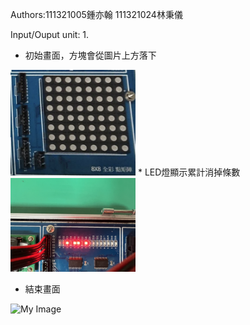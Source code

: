 

Authors:111321005鍾亦翰 111321024林秉儀

Input/Ouput unit:
1.

* 初始畫面，方塊會從圖片上方落下
<img src="images/wahhh" alt="My Image" width="200">
<!-- ![image](images/wahhh) -->
<!--
<div align="center">
	<img src="./images/IMG_4617.jpg" alt="Editor" width="200">
</div>
-->
* LED燈顯示累計消掉條數
<img src="images/IMG_4617.jpg" alt="My Image" width="200">

* 結束畫面
<img src="images/IMG_4621.jpg" alt="My Image" width="200">

